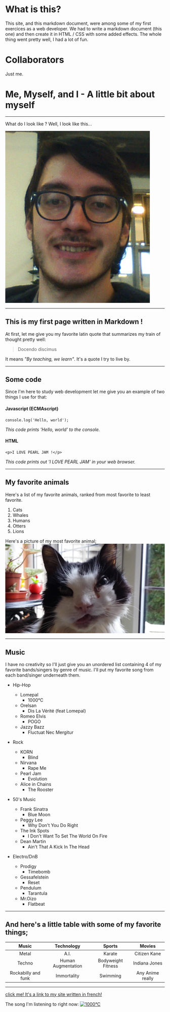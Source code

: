# What is this?
This site, and this markdown document, were among some of my first exercices as a web developer. We had to write a markdown document (this one) and then create it in HTML / CSS with some added effects. The whole thing went pretty well, I had a lot of fun.

# Collaborators
Just me.

# Me, Myself, and I - A little bit about myself
---
What do I look like ? Well, I look like this...

![Me](b.png)

___
## This is my first page written in Markdown !

At first, let me give you my favorite latin quote that summarizes my train of thought pretty well:
>Docendo discimus

It means *"By teaching, we learn"*. It's a quote I try to live by.
***
## Some code
Since I'm here to study web development let me give you an example of two things I use for that:

#### Javascript (ECMAscript)

    console.log('Hello, world');

*This code prints 'Hello, world' to the console.*

#### HTML

    <p>I LOVE PEARL JAM !</p>

*This code prints out 'I LOVE PEARL JAM' in your web browser.*

---
## My favorite animals
Here's a list of my favorite animals, ranked from most favorite to least favorite.

1. Cats
1. Whales
1. Humans
1. Otters
1. Lions

Here's a picture of my most favorite animal;
![cat pic](a.jpg)

---
## Music

I have no creativity so I'll just give you an unordered list containing 4 of my favorite bands/singers by genre of music. I'll put my favorite song from each band/singer underneath them.

- Hip-Hop
  - Lomepal
    - 1000°C
  - Orelsan
    - Dis La Vérité (feat Lomepal)
  - Romeo Elvis
    - POGO
  - Jazzy Bazz
    - Fluctuat Nec Mergitur


- Rock
  - KORN
    - Blind
  - Nirvana
    - Rape Me
  - Pearl Jam
    - Evolution
  - Alice in Chains
    - The Rooster


- 50's Music
  - Frank Sinatra
    - Blue Moon
  - Peggy Lee
    - Why Don't You Do Right
  - The Ink Spots
    - I Don't Want To Set The World On Fire
  - Dean Martin
    - Ain't That A Kick In The Head


- Electro/DnB
  - Prodigy
    - Timebomb
  - Gessafelstein
    - Reset
  - Pendulum
    - Tarantula
  - Mr.Oizo
    - Flatbeat
---
## **And here's a little table with some of my favorite things;**

|Music|Technology|Sports|Movies|
|:---:|:---:|:---:|:---:|
|Metal|A.I.|Karate|Citizen Kane|
|Techno|Human Augmentation|Bodyweight Fitness|Indiana Jones|
|Rockabilly and funk|Immortality|Swimming|Any Anime really||
---
[click me! It's a link to my site written in french!](http://welovebecode.000webhostapp.com/)

The song I'm listening to right now:
[![1000°C](http://img.youtube.com/vi/iXp9xuNi0mU/0.jpg)](http://www.youtube.com/watch?v=iXp9xuNi0mU)
